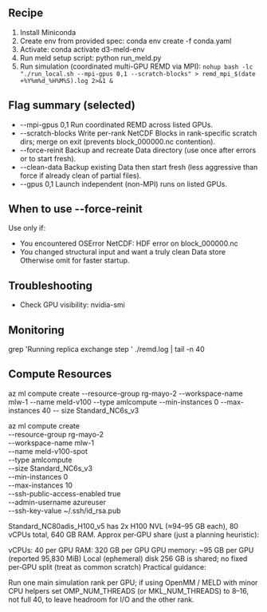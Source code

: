 ## Recipe
1. Install Miniconda
2. Create env from provided spec:
   conda env create -f conda.yaml
3. Activate:
   conda activate d3-meld-env
4. Run meld setup script:
   python run_meld.py
5. Run simulation (coordinated multi-GPU REMD via MPI):
   ```nohup bash -lc "./run_local.sh --mpi-gpus 0,1 --scratch-blocks" > remd_mpi_$(date +%Y%m%d_%H%M%S).log 2>&1 &```

## Flag summary (selected)
- --mpi-gpus 0,1          Run coordinated REMD across listed GPUs.
- --scratch-blocks        Write per-rank NetCDF Blocks in rank-specific scratch dirs; merge on exit (prevents block_000000.nc contention).
- --force-reinit          Backup and recreate Data directory (use once after errors or to start fresh).
- --clean-data            Backup existing Data then start fresh (less aggressive than force if already clean of partial files).
- --gpus 0,1              Launch independent (non-MPI) runs on listed GPUs.

## When to use --force-reinit
Use only if:
- You encountered OSError NetCDF: HDF error on block_000000.nc
- You changed structural input and want a truly clean Data store
Otherwise omit for faster startup.

## Troubleshooting
- Check GPU visibility:
  nvidia-smi

## Monitoring

grep 'Running replica exchange step ' ./remd.log | tail -n 40

## Compute Resources

az ml compute create  --resource-group rg-mayo-2 --workspace-name mlw-1  --name meld-v100   --type amlcompute   --min-instances 0   --max-instances 40   --
size Standard_NC6s_v3



az ml compute create \
  --resource-group rg-mayo-2 \
  --workspace-name mlw-1 \
  --name meld-v100-spot \
  --type amlcompute \
  --size Standard_NC6s_v3 \
  --min-instances 0 \
  --max-instances 10 \
  --ssh-public-access-enabled true \
  --admin-username azureuser \
  --ssh-key-value ~/.ssh/id_rsa.pub



Standard_NC80adis_H100_v5 has 2x H100 NVL (≈94–95 GB each), 80 vCPUs total, 640 GB RAM.
Approx per‑GPU share (just a planning heuristic):

vCPUs: 40 per GPU
RAM: 320 GB per GPU
GPU memory: ~95 GB per GPU (reported 95,830 MiB)
Local (ephemeral) disk 256 GB is shared; no fixed per‑GPU split (treat as common scratch)
Practical guidance:

Run one main simulation rank per GPU; if using OpenMM / MELD with minor CPU helpers set OMP_NUM_THREADS (or MKL_NUM_THREADS) to 8–16, not full 40, to leave headroom for I/O and the other rank.